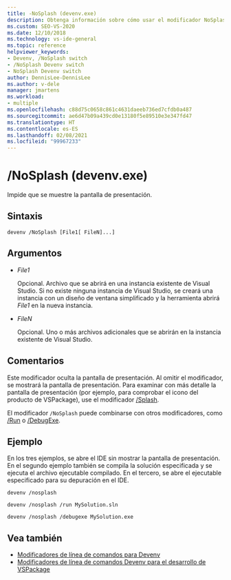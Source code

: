 ```yaml
---
title: -NoSplash (devenv.exe)
description: Obtenga información sobre cómo usar el modificador NoSplash de la línea de comandos de devenv para impedir que se muestre la pantalla de presentación.
ms.custom: SEO-VS-2020
ms.date: 12/10/2018
ms.technology: vs-ide-general
ms.topic: reference
helpviewer_keywords:
- Devenv, /NoSplash switch
- /NoSplash Devenv switch
- NoSplash Devenv switch
author: DennisLee-DennisLee
ms.author: v-dele
manager: jmartens
ms.workload:
- multiple
ms.openlocfilehash: c88d75c0658c861c4631daeeb736ed7cfdb0a487
ms.sourcegitcommit: ae6d47b09a439cd0e13180f5e89510e3e347fd47
ms.translationtype: HT
ms.contentlocale: es-ES
ms.lasthandoff: 02/08/2021
ms.locfileid: "99967233"
---
```

# <a name="nosplash-devenvexe"></a>/NoSplash (devenv.exe)

Impide que se muestre la pantalla de presentación.

## <a name="syntax"></a>Sintaxis

```shell
devenv /NoSplash [File1[ FileN]...]
```

## <a name="arguments"></a>Argumentos

- *File1*

  Opcional. Archivo que se abrirá en una instancia existente de Visual Studio. Si no existe ninguna instancia de Visual Studio, se creará una instancia con un diseño de ventana simplificado y la herramienta abrirá *File1* en la nueva instancia.

- *FileN*

  Opcional. Uno o más archivos adicionales que se abrirán en la instancia existente de Visual Studio.

## <a name="remarks"></a>Comentarios

Este modificador oculta la pantalla de presentación. Al omitir el modificador, se mostrará la pantalla de presentación. Para examinar con más detalle la pantalla de presentación (por ejemplo, para comprobar el icono del producto de VSPackage), use el modificador [/Splash](../../extensibility/devenv-command-line-switches-for-vspackage-development.md).

El modificador `/NoSplash` puede combinarse con otros modificadores, como [/Run](run-devenv-exe.md) o [/DebugExe](debugexe-devenv-exe.md).

## <a name="example"></a>Ejemplo

En los tres ejemplos, se abre el IDE sin mostrar la pantalla de presentación. En el segundo ejemplo también se compila la solución especificada y se ejecuta el archivo ejecutable compilado. En el tercero, se abre el ejecutable especificado para su depuración en el IDE.

```shell
devenv /nosplash

devenv /nosplash /run MySolution.sln

devenv /nosplash /debugexe MySolution.exe
```

## <a name="see-also"></a>Vea también

- [Modificadores de línea de comandos para Devenv](../../ide/reference/devenv-command-line-switches.md)
- [Modificadores de línea de comandos Devenv para el desarrollo de VSPackage](../../extensibility/devenv-command-line-switches-for-vspackage-development.md)

